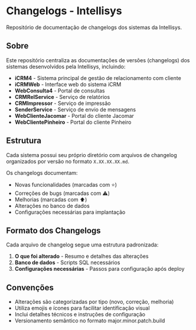 # Changelogs - Intellisys

Repositório de documentação de changelogs dos sistemas da Intellisys.

## Sobre

Este repositório centraliza as documentações de versões (changelogs) dos sistemas desenvolvidos pela Intellisys, incluindo:

- **iCRM4** - Sistema principal de gestão de relacionamento com cliente
- **iCRMWeb** - Interface web do sistema iCRM
- **WebConsulta4** - Portal de consultas
- **CRMRelService** - Serviço de relatórios
- **CRMImpressor** - Serviço de impressão
- **SenderService** - Serviço de envio de mensagens
- **WebClienteJacomar** - Portal do cliente Jacomar
- **WebClientePinheiro** - Portal do cliente Pinheiro

## Estrutura

Cada sistema possui seu próprio diretório com arquivos de changelog organizados por versão no formato `X.XX.XX.XX.md`.

Os changelogs documentam:
- Novas funcionalidades (marcadas com :star:)
- Correções de bugs (marcadas com :warning:)
- Melhorias (marcadas com :arrow_up:)
- Alterações no banco de dados
- Configurações necessárias para implantação

## Formato dos Changelogs

Cada arquivo de changelog segue uma estrutura padronizada:

1. **O que foi alterado** - Resumo e detalhes das alterações
2. **Banco de dados** - Scripts SQL necessários
3. **Configurações necessárias** - Passos para configuração após deploy

## Convenções

- Alterações são categorizadas por tipo (novo, correção, melhoria)
- Utiliza emojis e ícones para facilitar identificação visual
- Inclui detalhes técnicos e instruções de configuração
- Versionamento semântico no formato major.minor.patch.build
